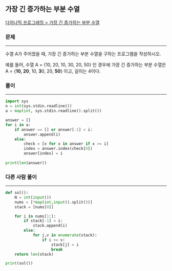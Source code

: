 ## 가장 긴 증가하는 부분 수열

[다이나믹 프로그래밍 > 가장 긴 증가하는 부분 수열](https://www.acmicpc.net/problem/11053)

### 문제
---
수열 A가 주어졌을 때, 가장 긴 증가하는 부분 수열을 구하는 프로그램을 작성하시오.

예를 들어, 수열 A = {10, 20, 10, 30, 20, 50} 인 경우에 가장 긴 증가하는 부분 수열은 A = {**10, 20**, 10, **3**0, 20, **50**} 이고, 길이는 4이다.

### 풀이
---
```python
import sys
n = int(sys.stdin.readline())
a = map(int, sys.stdin.readline().split())

answer = []
for i in a:
    if answer == [] or answer[-1] < i:
        answer.append(i)
    else:
        check = [x for x in answer if x >= i]
        index = answer.index(check[0])
        answer[index] = i
        
print(len(answer))
```

### 다른 사람 풀이
---
```python
def sol():
    N = int(input())
    nums = [*map(int,input().split())]
    stack = [nums[0]]

    for i in nums[1:]:
        if stack[-1] < i:
            stack.append(i)
        else:
            for j,v in enumerate(stack):
                if i <= v:
                    stack[j] = i
                    break
    return len(stack)

print(sol())
```